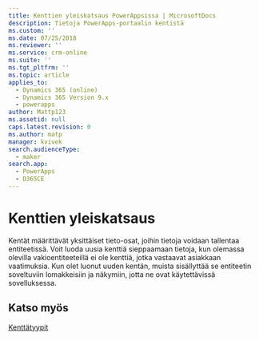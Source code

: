 ```yaml
---
title: Kenttien yleiskatsaus PowerAppsissa | MicrosoftDocs
description: Tietoja PowerApps-portaalin kentistä
ms.custom: ''
ms.date: 07/25/2018
ms.reviewer: ''
ms.service: crm-online
ms.suite: ''
ms.tgt_pltfrm: ''
ms.topic: article
applies_to:
  - Dynamics 365 (online)
  - Dynamics 365 Version 9.x
  - powerapps
author: Mattp123
ms.assetid: null
caps.latest.revision: 0
ms.author: matp
manager: kvivek
search.audienceType:
  - maker
search.app:
  - PowerApps
  - D365CE
---
```


# <a name="fields-overview"></a>Kenttien yleiskatsaus

Kentät määrittävät yksittäiset tieto-osat, joihin tietoja voidaan tallentaa entiteetissä. Voit luoda uusia kenttiä sieppaamaan tietoja, kun olemassa olevilla vakioentiteeteillä ei ole kenttiä, jotka vastaavat asiakkaan vaatimuksia. Kun olet luonut uuden kentän, muista sisällyttää se entiteetin soveltuviin lomakkeisiin ja näkymiin, jotta ne ovat käytettävissä sovelluksessa.

## <a name="see-also"></a>Katso myös
[Kenttätyypit](types-of-fields.md)
